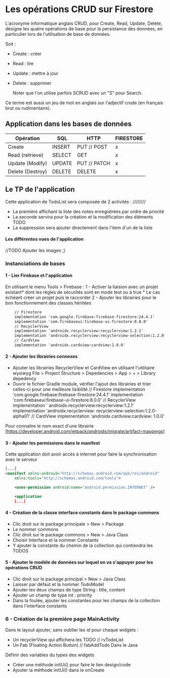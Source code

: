 # Les opérations CRUD sur Firestore

L'acronyme informatique anglais CRUD, pour Create, Read, Update, Delete, désigne les quatre
opérations de base pour la persistance des données, en particulier lors de l'utilisation de base de
données.

Soit :

- Create : créer
- Read : lire
- Update : mettre à jour
- Delete : supprimer

  Noter que l'on utilise parfois SCRUD avec un "S" pour Search.

Ce terme est aussi un jeu de mot en anglais sur l'adjectif crude (en français brut ou rudimentaire).

## Application dans les bases de données

| Opération          | SQL      | HTTP           | FIRESTORE   |
|--------------------|----------|----------------|-------------|
| Create             | INSERT   | PUT // POST    | x           |
| Read (retrieve)    | SELECT   | GET            | x           |
| Update (Modify)    | UPDATE   | PUT // PATCH   | x           |
| Delete (Destroy)   | DELETE   | DELETE         | x           |

## Le TP de l'application

Cette application de TodoList sera composée de 2 activités : ////////

- La première affichant la liste des notes enregistrées par ordre de priorité
- La seconde servira pour la création et la modification des éléments TODO
- La suppression sera ajouter directement dans l'item d'un de la liste

#### Les différentes vues de l'application

//TODO Ajouter les images ;)

### Instanciations de bases

#### 1 - Lier Firebase et l'application

En utilisant le menu Tools > Firebase :
 1 - Activer la liaision avec un projet existant* dont les règles de sécurités sont en mode test ou à
true \* Le cas échéant créer un projet puis le raccorder 
 2 - Ajouter les librairies pour le bon fonctionnement des classes héritées

```xml
    // Firestore
    implementation 'com.google.firebase:firebase-firestore:24.4.1'
    implementation 'com.firebaseui:firebase-ui-firestore:8.0.0'
    // RecyclerView
    implementation 'androidx.recyclerview:recyclerview:1.2.1'
    implementation 'androidx.recyclerview:recyclerview-selection:1.2.0-alpha01'
    // CardView
    implementation 'androidx.cardview:cardview:1.0.0'
```

#### 2 - Ajouter les librairies connexes

- Ajouter les librairies RecyclerView et CardView en utilisant l'utilitaire wysiwyg File > Project
  Structure > Depedencies > App > + > Library depedency
- Ouvrir le fichier Gradle module, vérifier l'ajout des librairies et trier celles-ci pour une
  meilleure lisibilité // Firestore implementation 'com.google.firebase:firebase-firestore:24.4.1'
  implementation 'com.firebaseui:firebase-ui-firestore:8.0.0' // RecyclerView implementation '
  androidx.recyclerview:recyclerview:1.2.1' implementation 'androidx.recyclerview:
  recyclerview-selection:1.2.0-alpha01' // CardView implementation 'androidx.cardview:cardview:
  1.0.0'

Pour connaitre le nom exact d'une
librairie [https://developer.android.com/jetpack/androidx/migrate/artifact-mappings]

#### 3 - Ajouter les permissions dans le manifest

Cette application doit avoir accès à internet pour faire la synchronisation avec le serveur

```xml
[...]
<manifest xmlns:android="http://schemas.android.com/apk/res/android"
    xmlns:tools="http://schemas.android.com/tools">

    <uses-permission android:name="android.permission.INTERNET" />

    <application
    [...]
```

#### 4 - Création de la classe interface constants dans le package commons

- Clic droit sur le package principale > New > Package
- Le nommer commons
- Clic droit sur le package commons > New > Java Class
- Choisir Interface et la nommer Constants
- Y ajouter la constante du chemin de la collection qui contiendra les TODOS

#### 5 - Ajouter le modèle de données sur lequel on va s'appuyer pour les opérations CRUD

- Clic droit sur le package principal > New > Java Class
- Laisser par défaut et la nommer TodoModel
- Ajouter les deux champs de type String : title, content
- Ajouter un champ de type int : priority
- Dans la foulée, ajouter les constantes pour les champs de la collection dans l'interface constants

### 6 - Création de la première page MainActivity

Dans le layout ajouter, sans oublier les id pour chaque widgets :

- Un recyclerView qui affichera les TODO // rvTodoList
- Un Fab (Floating Action Button) // fabAddTodo Dans le Java

Définir des variables du types des widgets

- Créer une méthode initUi() pour faire le lien design/code
- Ajouter la méthode initUI() dans le onCreate
